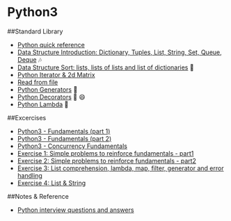 # Python3  

##Standard Library
  * [Python quick reference](https://github.com/harishvc/challenges/blob/master/python-intro.py)  
  * [Data Structure Introduction: Dictionary, Tuples, List, String, Set, Queue, Deque](https://github.com/harishvc/challenges/blob/master/python-intro2.py) :notes:    
  * [Data Structure Sort: lists, lists of lists and list of dictionaries](https://github.com/harishvc/challenges/blob/master/python-intro3.py)  :rocket:  
  * [Python Iterator &amp; 2d Matrix](https://github.com/harishvc/quick-references/blob/master/python3/python-intro-10.py)    
  * [Read from file](https://github.com/harishvc/quick-references/blob/master/python3/python-intro-11.py)  
  * [Python Generators](http://harishvc.com/2015/11/30/python-generator/) :art:     
  * [Python Decorators](https://github.com/harishvc/quick-references/blob/master/python3/python-intro-9.md)  :art: :smile:    
  * [Python Lambda](https://github.com/harishvc/challenges/blob/master/lambda.py) :rocket:   

##Excercises
  * [Python3 - Fundamentals (part 1)](https://github.com/harishvc/quick-references/blob/master/python3/python-intro4.md)  
  * [Python3 - Fundamentals (part 2)](https://github.com/harishvc/quick-references/blob/master/python3/python-intro4b.md)  
  * [Python3 - Concurrency Fundamentals](https://github.com/harishvc/quick-references/blob/master/python3/python-intro4c.md)  
  * [Exercise 1: Simple problems to reinforce fundamentals - part1](https://github.com/harishvc/quick-references/blob/master/python3/python-intro-7.md)
  * [Exercise 2: Simple problems to reinforce fundamentals - part2](https://github.com/harishvc/quick-references/blob/master/python3/python-intro-12.md)      
  * [Exercise 3: List comprehension, lambda, map, filter, generator and error handling](https://github.com/harishvc/quick-references/blob/master/python3/python-intro-6.md)  
  * [Exercise 4: List & String](https://github.com/harishvc/quick-references/blob/master/python3/python-intro-8.md) 
 

##Notes & Reference
  * [Python interview questions and answers](http://www.ilian.io/python-interview-question-and-answers/)  
